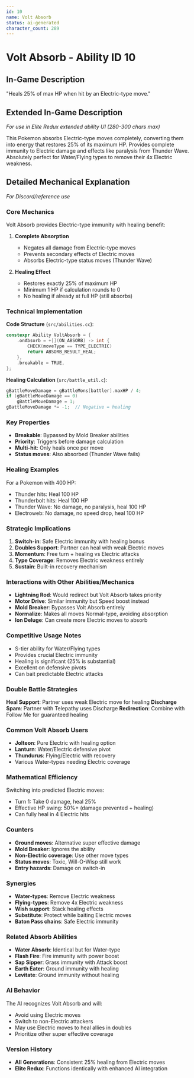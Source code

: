 ```yaml
---
id: 10
name: Volt Absorb
status: ai-generated
character_count: 289
---
```


# Volt Absorb - Ability ID 10

## In-Game Description
"Heals 25% of max HP when hit by an Electric-type move."

## Extended In-Game Description
*For use in Elite Redux extended ability UI (280-300 chars max)*

This Pokemon absorbs Electric-type moves completely, converting them into energy that restores 25% of its maximum HP. Provides complete immunity to Electric damage and effects like paralysis from Thunder Wave. Absolutely perfect for Water/Flying types to remove their 4x Electric weakness.

## Detailed Mechanical Explanation
*For Discord/reference use*

### Core Mechanics
Volt Absorb provides Electric-type immunity with healing benefit:

1. **Complete Absorption**
   - Negates all damage from Electric-type moves
   - Prevents secondary effects of Electric moves
   - Absorbs Electric-type status moves (Thunder Wave)

2. **Healing Effect**
   - Restores exactly 25% of maximum HP
   - Minimum 1 HP if calculation rounds to 0
   - No healing if already at full HP (still absorbs)

### Technical Implementation

**Code Structure** (`src/abilities.cc`):
```cpp
constexpr Ability VoltAbsorb = {
    .onAbsorb = +[](ON_ABSORB) -> int {
        CHECK(moveType == TYPE_ELECTRIC)
        return ABSORB_RESULT_HEAL;
    },
    .breakable = TRUE,
};
```

**Healing Calculation** (`src/battle_util.c`):
```c
gBattleMoveDamage = gBattleMons[battler].maxHP / 4;
if (gBattleMoveDamage == 0) 
    gBattleMoveDamage = 1;
gBattleMoveDamage *= -1;  // Negative = healing
```

### Key Properties
- **Breakable**: Bypassed by Mold Breaker abilities
- **Priority**: Triggers before damage calculation
- **Multi-hit**: Only heals once per move
- **Status moves**: Also absorbed (Thunder Wave fails)

### Healing Examples
For a Pokemon with 400 HP:
- Thunder hits: Heal 100 HP
- Thunderbolt hits: Heal 100 HP  
- Thunder Wave: No damage, no paralysis, heal 100 HP
- Electroweb: No damage, no speed drop, heal 100 HP

### Strategic Implications
1. **Switch-in**: Safe Electric immunity with healing bonus
2. **Doubles Support**: Partner can heal with weak Electric moves
3. **Momentum**: Free turn + healing vs Electric attacks
4. **Type Coverage**: Removes Electric weakness entirely
5. **Sustain**: Built-in recovery mechanism

### Interactions with Other Abilities/Mechanics
- **Lightning Rod**: Would redirect but Volt Absorb takes priority
- **Motor Drive**: Similar immunity but Speed boost instead
- **Mold Breaker**: Bypasses Volt Absorb entirely
- **Normalize**: Makes all moves Normal-type, avoiding absorption
- **Ion Deluge**: Can create more Electric moves to absorb

### Competitive Usage Notes
- S-tier ability for Water/Flying types
- Provides crucial Electric immunity
- Healing is significant (25% is substantial)
- Excellent on defensive pivots
- Can bait predictable Electric attacks

### Double Battle Strategies
**Heal Support**: Partner uses weak Electric move for healing
**Discharge Spam**: Partner with Telepathy uses Discharge
**Redirection**: Combine with Follow Me for guaranteed healing

### Common Volt Absorb Users
- **Jolteon**: Pure Electric with healing option
- **Lanturn**: Water/Electric defensive pivot
- **Thundurus**: Flying/Electric with recovery
- Various Water-types needing Electric coverage

### Mathematical Efficiency
Switching into predicted Electric moves:
- Turn 1: Take 0 damage, heal 25%
- Effective HP swing: 50%+ (damage prevented + healing)
- Can fully heal in 4 Electric hits

### Counters
- **Ground moves**: Alternative super effective damage
- **Mold Breaker**: Ignores the ability
- **Non-Electric coverage**: Use other move types
- **Status moves**: Toxic, Will-O-Wisp still work
- **Entry hazards**: Damage on switch-in

### Synergies
- **Water-types**: Remove Electric weakness
- **Flying-types**: Remove 4x Electric weakness
- **Wish support**: Stack healing effects
- **Substitute**: Protect while baiting Electric moves
- **Baton Pass chains**: Safe Electric immunity

### Related Absorb Abilities
- **Water Absorb**: Identical but for Water-type
- **Flash Fire**: Fire immunity with power boost
- **Sap Sipper**: Grass immunity with Attack boost
- **Earth Eater**: Ground immunity with healing
- **Levitate**: Ground immunity without healing

### AI Behavior
The AI recognizes Volt Absorb and will:
- Avoid using Electric moves
- Switch to non-Electric attackers
- May use Electric moves to heal allies in doubles
- Prioritize other super effective coverage

### Version History
- **All Generations**: Consistent 25% healing from Electric moves
- **Elite Redux**: Functions identically with enhanced AI integration